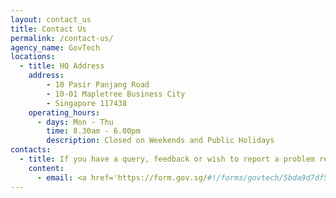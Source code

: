 ```yaml
---
layout: contact_us
title: Contact Us
permalink: /contact-us/
agency_name: GovTech
locations:
  - title: HQ Address
    address:
        - 10 Pasir Panjang Road
        - 10-01 Mapletree Business City
        - Singapore 117438
    operating_hours:
      - days: Mon - Thu
        time: 8.30am - 6.00pm
        description: Closed on Weekends and Public Holidays
contacts:
  - title: If you have a query, feedback or wish to report a problem related to this website, please fill email us at:
    content:
      - email: <a href='https://form.gov.sg/#!/forms/govtech/5bda9d7df5a907000fd1b76e'>info@tech.gov.sg</a>
---
```

